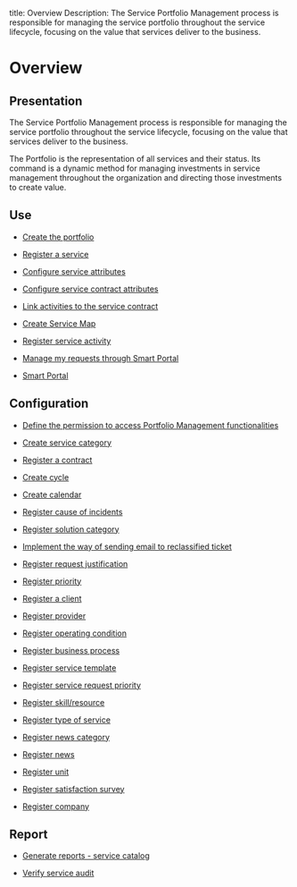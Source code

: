 title: Overview 
Description: The Service Portfolio Management process is responsible for managing the service portfolio throughout the service lifecycle, focusing on the value that services deliver to the business.
# Overview

Presentation
----------------

The Service Portfolio Management process is responsible for managing the service
portfolio throughout the service lifecycle, focusing on the value that services
deliver to the business.

The Portfolio is the representation of all services and their status. Its
command is a dynamic method for managing investments in service management
throughout the organization and directing those investments to create value.

Use
-------

- [Create the portfolio](/en-us/citsmart-platform-9/processes/portfolio-and-catalog/use/create-the-portfolio.html)

- [Register a service](/en-us/citsmart-platform-9/processes/portfolio-and-catalog/use/register-a-service.html)

- [Configure service attributes](/en-us/citsmart-platform-9/processes/portfolio-and-catalog/use/configure-services-attributes.html)

- [Configure service contract attributes](/en-us/citsmart-platform-9/processes/portfolio-and-catalog/use/service-contract-attributes.html)

- [Link activities to the service contract](/en-us/citsmart-platform-9/processes/portfolio-and-catalog/use/link-activity-to-service-contract.html)

- [Create Service Map](/en-us/citsmart-platform-9/processes/portfolio-and-catalog/use/create-service-map.html)

- [Register service activity](/en-us/citsmart-platform-9/processes/portfolio-and-catalog/use/register-service-activity.html)

- [Manage my requests through Smart Portal](/en-us/citsmart-platform-9/processes/portfolio-and-catalog/use/request-through-Smart-Portal.html)

- [Smart Portal](/en-us/citsmart-platform-9/processes/portfolio-and-catalog/use/smart-portal.html)

Configuration
-----------------

- [Define the permission to access Portfolio Management functionalities](/en-us/citsmart-platform-9/processes/portfolio-and-catalog/configuration/access-portfolio-management.html)

- [Create service category](/en-us/citsmart-platform-9/processes/portfolio-and-catalog/configuration/create-service-category.html)

- [Register a contract](/en-us/citsmart-platform-9/processes/portfolio-and-catalog/configuration/register-contract.html)

- [Create cycle](/en-us/citsmart-platform-9/platform-administration/time/create-cycle.html)

- [Create calendar](/en-us/citsmart-platform-9/platform-administration/time/create-calendar.html)

- [Register cause of incidents](/en-us/citsmart-platform-9/processes/portfolio-and-catalog/configuration/register-cause-incidents.html)

- [Register solution category](/en-us/citsmart-platform-9/processes/portfolio-and-catalog/configuration/register-solution-category.html)

- [Implement the way of sending email to reclassified ticket](/en-us/citsmart-platform-9/processes/portfolio-and-catalog/configuration/send-email-reclassified-ticket.html)

- [Register request justification](/en-us/citsmart-platform-9/processes/portfolio-and-catalog/configuration/register-request-justification.html)

- [Register priority](/en-us/citsmart-platform-9/processes/portfolio-and-catalog/configuration/register-priority.html)

- [Register a client](/en-us/citsmart-platform-9/processes/portfolio-and-catalog/configuration/register-client.html)

- [Register provider](/en-us/citsmart-platform-9/processes/portfolio-and-catalog/configuration/register-provider.html)

- [Register operating condition](/en-us/citsmart-platform-9/processes/portfolio-and-catalog/configuration/register-operating-condition.html)

- [Register business process](/en-us/citsmart-platform-9/processes/portfolio-and-catalog/configuration/register-business-process.html)

- [Register service template](/en-us/citsmart-platform-9/processes/portfolio-and-catalog/configuration/register-service-template.html)

- [Register service request priority](/en-us/citsmart-platform-9/processes/portfolio-and-catalog/configuration/register-service-request-priority.html)

- [Register skill/resource](/en-us/citsmart-platform-9/processes/portfolio-and-catalog/configuration/register-skill-resource.html)

- [Register type of service](/en-us/citsmart-platform-9/processes/portfolio-and-catalog/configuration/register-type-of-service.html)

- [Register news category](/en-us/citsmart-platform-9/processes/portfolio-and-catalog/configuration/register-news-category.html)

- [Register news](/en-us/citsmart-platform-9/processes/portfolio-and-catalog/configuration/register-news.html)

- [Register unit](/en-us/citsmart-platform-9/platform-administration/region-and-language/register-unit.html)

- [Register satisfaction survey](/en-us/citsmart-platform-9/processes/portfolio-and-catalog/configuration/register-satisfaction-survey.html)

- [Register company](/en-us/citsmart-platform-9/processes/portfolio-and-catalog/configuration/register-company.html)

Report
----------

- [Generate reports - service catalog](/en-us/citsmart-platform-9/processes/portfolio-and-catalog/use/reports-service-catalog.html)

- [Verify service audit](/en-us/citsmart-platform-9/processes/portfolio-and-catalog/use/service-audit.html)

<!-- !!! tip "About"

    <b>Product/Version:</b> CITSmart | 9.00 &nbsp;&nbsp;
    <b>Updated:</b>01/14/2021 – Larissa Lourenço
